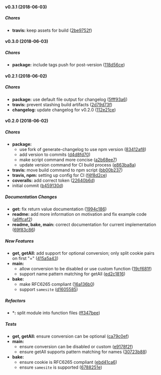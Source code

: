 #### v0.3.1 (2018-06-03)

##### Chores

* **travis:**  keep assets for build ([2be9752f](https://github.com/CentralPing/sugar-cookie/commit/2be9752fe0dfe9e897f41c54ab877fe3df496fc7))

#### v0.3.0 (2018-06-03)

##### Chores

* **package:**  include tags push for post-version ([118d56ce](https://github.com/CentralPing/sugar-cookie/commit/118d56ce95360b0055feb3c8606fb18d1875ef39))

#### v0.2.1 (2018-06-02)

##### Chores

* **package:**  use default file output for changelog ([5fff93a6](https://github.com/CentralPing/sugar-cookie/commit/5fff93a6e10744802abc132c8e972922af86c2b5))
* **travis:**  prevent stashing build artifacts ([2d79d73f](https://github.com/CentralPing/sugar-cookie/commit/2d79d73fe41954d9ed9a32c2fabd122f0b7be366))
* **changelog:**  update changelog for v0.2.0 ([112e21ce](https://github.com/CentralPing/sugar-cookie/commit/112e21cee7af61c12ca13722b8080f1560630252))

#### v0.2.0 (2018-06-02)

##### Chores

* **package:**
  *  use fork of generate-changelog to use npm version ([83412af8](https://github.com/CentralPing/sugar-cookie/commit/83412af8aafcc63c6106aa6f2d40b32cc74cb2cb))
  *  add version to commits ([d4d8fd70](https://github.com/CentralPing/sugar-cookie/commit/d4d8fd700ca83063c164b359926820062c45d4d0))
  *  make script command more concise ([a2b68ee7](https://github.com/CentralPing/sugar-cookie/commit/a2b68ee7a3e43b8284d0d0065506b8018aaff6a5))
  *  update version command for CI build process ([e863ba8a](https://github.com/CentralPing/sugar-cookie/commit/e863ba8a8c42a66881a61a1c6f6fc25465743813))
* **travis:**  move build command to npm script ([bb00b237](https://github.com/CentralPing/sugar-cookie/commit/bb00b237792a83f4534304b9d6da25c77ff94b61))
* **travis, npm:**  setting up config for CI ([f4f8d2ce](https://github.com/CentralPing/sugar-cookie/commit/f4f8d2cef5ca89e7c0f89309dd954deef780b96c))
* **coveralls:**  add correct token ([22640b6d](https://github.com/CentralPing/sugar-cookie/commit/22640b6da60ce3ede106314473a9df5a2d881482))
*  initial commit ([b459130d](https://github.com/CentralPing/sugar-cookie/commit/b459130d1fc2c9faffdeddba3d080595afa21503))

##### Documentation Changes

* **get:**  fix return value documentation ([1994c186](https://github.com/CentralPing/sugar-cookie/commit/1994c1869a1650a184bf8da23d52d54d865afe54))
* **readme:**  add more information on motivation and fix example code ([a6ffcaf2](https://github.com/CentralPing/sugar-cookie/commit/a6ffcaf2f7d4dd6a7741562a778eca10b8fce43a))
* **readme, bake, main:**  correct documentation for current implementation ([69f83c86](https://github.com/CentralPing/sugar-cookie/commit/69f83c8637de58f5738d4a064453fd415ba259c8))

##### New Features

* **get, getAll:**  add support for optional conversion; only split cookie pairs on first "=" ([415a5a43](https://github.com/CentralPing/sugar-cookie/commit/415a5a43ac71c8d2a02d4ca8a2422643cdb78bf5))
* **main:**
  *  allow conversion to be disabled or use custom function ([19cf681f](https://github.com/CentralPing/sugar-cookie/commit/19cf681fa374e5b5bde2597a5faf1f94f924a9d2))
  *  support name pattern matching for getAll ([ed2c1816](https://github.com/CentralPing/sugar-cookie/commit/ed2c181646a6ab1fd3a05ef5b7fa83bc10e8362d))
* **bake:**
  *  make RFC6265 compliant ([16a136b0](https://github.com/CentralPing/sugar-cookie/commit/16a136b06e3cc03382c309d15af9a5ba889d4f7d))
  *  support `samesite` ([d1605585](https://github.com/CentralPing/sugar-cookie/commit/d16055852c5cd344215d0a70b33476541b7b9dc6))

##### Refactors

* ***:**  split module into function files ([ff347bee](https://github.com/CentralPing/sugar-cookie/commit/ff347beec12da628264660b51b20956b039e0591))

##### Tests

* **get, getAll:**  ensure conversion can be optional ([ca79c0ef](https://github.com/CentralPing/sugar-cookie/commit/ca79c0efd99f52d05bac155adebceefeb04bc4cc))
* **main:**
  *  ensure conversion can be disabled or custom ([e9178f2f](https://github.com/CentralPing/sugar-cookie/commit/e9178f2f003d9c152aa96f3ddaa9808c47ff57ce))
  *  ensure getAll supports pattern matching for names ([30723b88](https://github.com/CentralPing/sugar-cookie/commit/30723b880ffccd4ea5caa9dfe8d417c6061e798e))
* **bake:**
  *  ensure cookie is RFC6265 compliant ([ebd41ca6](https://github.com/CentralPing/sugar-cookie/commit/ebd41ca603d88bb34b538c8aaed4ff986bfbeee6))
  *  ensure `samesite` is supported ([6788251e](https://github.com/CentralPing/sugar-cookie/commit/6788251e0c53e8039df0b34322e63e1a464af985))


